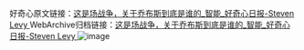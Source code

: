 好奇心原文链接：[这是场战争，关于乔布斯到底是谁的_智能_好奇心日报-Steven Levy ](https://www.qdaily.com/articles/7729.html)
WebArchive归档链接：[这是场战争，关于乔布斯到底是谁的_智能_好奇心日报-Steven Levy ](http://web.archive.org/web/20190623172648/https://www.qdaily.com/articles/7729.html)
![image](http://ww3.sinaimg.cn/large/007d5XDply1g3wjq0b0m0j30u05gi4qq)